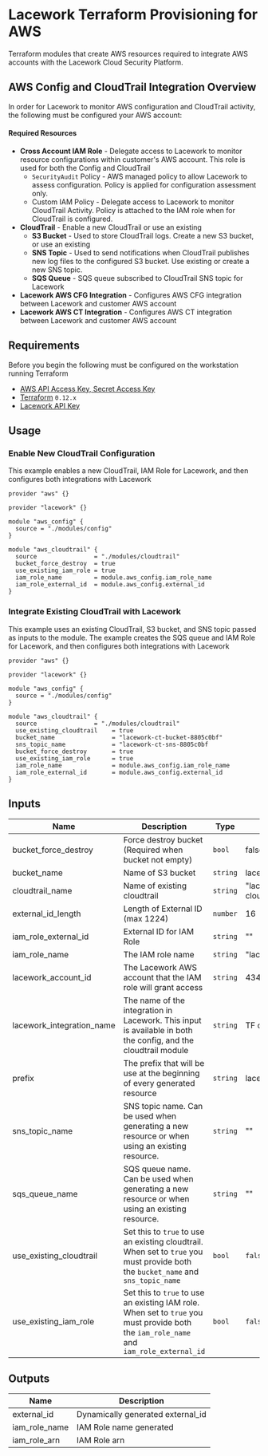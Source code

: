 # Lacework Terraform Provisioning for AWS
Terraform modules that create AWS resources required to integrate AWS accounts with the Lacework Cloud Security Platform.

## AWS Config and CloudTrail Integration Overview
In order for Lacework to monitor AWS configuration and CloudTrail activity, the following must be configured your AWS account: 

#### Required Resources
- **Cross Account IAM Role** - Delegate access to Lacework to monitor resource configurations within customer's AWS account. This role is used for both the Config and CloudTrail
  - `SecurityAudit` Policy - AWS managed policy to allow Lacework to assess configuration. Policy is applied for configuration assessment only.
  - Custom IAM Policy - Delegate access to Lacework to monitor CloudTrail Activity. Policy is attached to the IAM role when for CloudTrail is configured.
- **CloudTrail** - Enable a new CloudTrail or use an existing
  - **S3 Bucket** - Used to store CloudTrail logs. Create a new S3 bucket, or use an existing
  - **SNS Topic** - Used to send notifications when CloudTrail publishes new log files to the configured S3 bucket. Use existing or create a new SNS topic.
  - **SQS Queue** - SQS queue subscribed to CloudTrail SNS topic for Lacework  
- **Lacework AWS CFG Integration** - Configures AWS CFG integration between Lacework and customer AWS account
- **Lacework AWS CT Integration** - Configures AWS CT integration between Lacework and customer AWS account

## Requirements
Before you begin the following must be configured on the workstation running Terraform

- [AWS API Access Key, Secret Access Key](https://aws.amazon.com/premiumsupport/knowledge-center/create-access-key/)
- [Terraform](terraform.io/downloads.html) `0.12.x`
- [Lacework API Key](https://support.lacework.com/hc/en-us/articles/360011403853-Generate-API-Access-Keys-and-Tokens)

## Usage

### Enable New CloudTrail Configuration
This example enables a new CloudTrail, IAM Role for Lacework, and then configures both integrations with Lacework

```hcl
provider "aws" {}

provider "lacework" {}

module "aws_config" {
  source = "./modules/config"
}

module "aws_cloudtrail" {
  source                = "./modules/cloudtrail"
  bucket_force_destroy  = true
  use_existing_iam_role = true
  iam_role_name         = module.aws_config.iam_role_name
  iam_role_external_id  = module.aws_config.external_id
}
```

### Integrate Existing CloudTrail with Lacework
This example uses an existing CloudTrail, S3 bucket, and SNS topic passed as inputs to the module. The example creates the SQS queue and IAM Role for Lacework, and then configures both integrations with Lacework

```hcl
provider "aws" {}

provider "lacework" {}

module "aws_config" {
  source = "./modules/config"
}

module "aws_cloudtrail" {
  source                = "./modules/cloudtrail"
  use_existing_cloudtrail    = true
  bucket_name                = "lacework-ct-bucket-8805c0bf"
  sns_topic_name             = "lacework-ct-sns-8805c0bf
  bucket_force_destroy       = true
  use_existing_iam_role      = true
  iam_role_name              = module.aws_config.iam_role_name
  iam_role_external_id       = module.aws_config.external_id
}
```

## Inputs

| Name | Description | Type | Default | Required |
|------|-------------|------|---------|:--------:|
| bucket_force_destroy | Force destroy bucket (Required when bucket not empty) | `bool` | false | no |
| bucket_name | Name of S3 bucket | `string` | lacework- | no |
| cloudtrail_name | Name of existing cloudtrail | `string` | "lacework-cloudtrail" | no |
| external_id_length | Length of External ID (max 1224) | `number` | 16 | no |
| iam_role_external_id | External ID for IAM Role | `string` | "" | no |
| iam_role_name |  The IAM role name | `string` | "lacework_iam_role" | no |
| lacework_account_id | The Lacework AWS account that the IAM role will grant access | `string` | 434813966438 | no |
| lacework_integration_name | The name of the integration in Lacework. This input is available in both the config, and the cloudtrail module | `string` | TF config | no |
| prefix | The prefix that will be use at the beginning of every generated resource | `string` | lacework-ct | no |
| sns_topic_name | SNS topic name. Can be used when generating a new resource or when using an existing resource. | `string` | "" | no |
| sqs_queue_name | SQS queue name. Can be used when generating a new resource or when using an existing resource. | `string` | "" | no |
| use_existing_cloudtrail | Set this to `true` to use an existing cloudtrail. When set to `true` you must provide both the `bucket_name` and `sns_topic_name` | `bool` | `false` | no |
| use_existing_iam_role | Set this to `true` to use an existing IAM role. When set to `true` you must provide both the `iam_role_name` and `iam_role_external_id` | `bool` | `false` | no |

## Outputs

| Name | Description |
|------|-------------|
| external_id | Dynamically generated external_id | 
| iam_role_name | IAM Role name generated | 
| iam_role_arn | IAM Role arn | 
